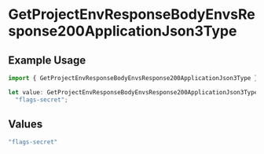 # GetProjectEnvResponseBodyEnvsResponse200ApplicationJson3Type

## Example Usage

```typescript
import { GetProjectEnvResponseBodyEnvsResponse200ApplicationJson3Type } from "@vercel/sdk/models/operations/getprojectenv.js";

let value: GetProjectEnvResponseBodyEnvsResponse200ApplicationJson3Type =
  "flags-secret";
```

## Values

```typescript
"flags-secret"
```